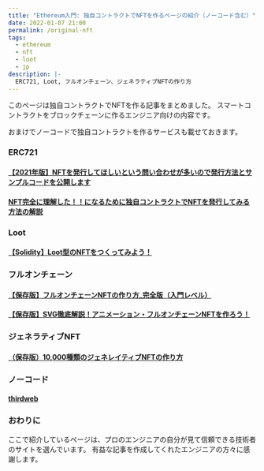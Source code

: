 ```yaml
---
title: "Ethereum入門: 独自コントラクトでNFTを作るページの紹介（ノーコード含む）"
date: 2022-01-07 21:00
permalink: /original-nft
tags:
  - ethereum
  - nft
  - loot
  - jp
description: |-
  ERC721, Loot, フルオンチェーン、ジェネラティブNFTの作り方
---
```


このページは独自コントラクトでNFTを作る記事をまとめました。
スマートコントラクトをブロックチェーンに作るエンジニア向けの内容です。

おまけでノーコードで独自コントラクトを作るサービスも載せておきます。

### ERC721
#### [【2021年版】NFTを発行してほしいという問い合わせが多いので発行方法とサンプルコードを公開します](https://www.blockchainengineer.tokyo/entry/2021-issue-nft-code)
#### [NFT完全に理解した！！になるために独自コントラクトでNFTを発行してみる方法の解説](https://zenn.dev/razokulover/articles/7db2340f14c2cd)


### Loot
#### [【Solidity】Loot型のNFTをつくってみよう！](https://ethereumnavi.com/2021/11/10/how-to-create-loot-nft/)

### フルオンチェーン
#### [【保存版】フルオンチェーンNFTの作り方_完全版（入門レベル）](https://note.com/standenglish/n/ne2f5f684faae)
#### [【保存版】SVG徹底解説！アニメーション・フルオンチェーンNFTを作ろう！](https://note.com/standenglish/n/nc2b326cd07ba)

### ジェネラティブNFT
#### [（保存版）10,000種類のジェネレイティブNFTの作り方](https://note.com/standenglish/n/nf6931087b3bb)

### ノーコード
#### [thirdweb](https://thirdweb.com/)


### おわりに
ここで紹介しているページは、プロのエンジニアの自分が見て信頼できる技術者のサイトを選んでいます。
有益な記事を作成してくれたエンジニアの方々に感謝します。
